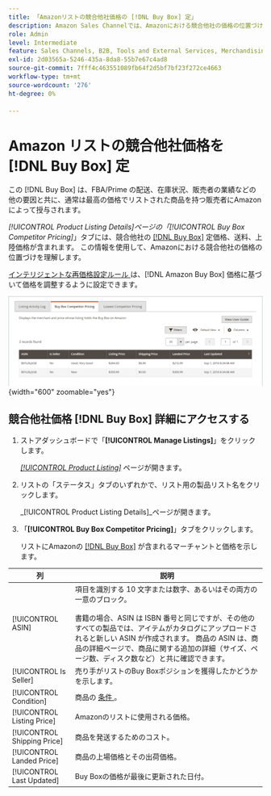 ```yaml
---
title: 「Amazonリストの競合他社価格の [!DNL Buy Box] 定」
description: Amazon Sales Channelでは、Amazonにおける競合他社の価格の位置づけを理解するのに役立つ「[!UICONTROL Buy Box Competitor Pricing]」タブを提供しています。
role: Admin
level: Intermediate
feature: Sales Channels, B2B, Tools and External Services, Merchandising, Integration
exl-id: 2d03565a-5246-435a-8da8-55b7e67c4ad8
source-git-commit: 7fff4c463551089fb64f2d5bf7bf23f272ce4663
workflow-type: tm+mt
source-wordcount: '276'
ht-degree: 0%

---
```


# Amazon リストの競合他社価格を [!DNL Buy Box] 定

この [!DNL Buy Box] は、FBA/Prime の配送、在庫状況、販売者の業績などの他の要因と共に、通常は最高の価格でリストされた商品を持つ販売者にAmazonによって授与されます。

_[!UICONTROL Product Listing Details]_ページの「_[!UICONTROL Buy Box Competitor Pricing]_」タブには、競合他社の [[!DNL Buy Box]](./buy-box-competitor-pricing.md) 定価格、送料、上陸価格が含まれます。 この情報を使用して、Amazonにおける競合他社の価格の位置づけを理解します。

[ インテリジェントな再価格設定ルール ](./intelligent-repricing-rules.md) は、[!DNL Amazon Buy Box] 価格に基づいて価格を調整するように設定できます。

![Buy Box競合他社価格の詳細 ](assets/amazon-listing-details-buy-box.png){width="600" zoomable="yes"}

## 競合他社価格 [!DNL Buy Box] 詳細にアクセスする

1. ストアダッシュボードで「**[!UICONTROL Manage Listings]**」をクリックします。

   [_[!UICONTROL Product Listing]_](./managing-product-listings.md) ページが開きます。

1. リストの「ステータス」タブのいずれかで、リスト用の製品リスト名をクリックします。

   _[!UICONTROL Product Listing Details]_ページが開きます。

1. 「**[!UICONTROL Buy Box Competitor Pricing]**」タブをクリックします。

   リストにAmazonの [[!DNL Buy Box]](./buy-box-competitor-pricing.md) が含まれるマーチャントと価格を示します。

| 列 | 説明 |
|-----------------------------|----------------------------------------------------------------------------------------------------------------------------------------------------------------------------------------------------------------------------------------------------------------------------------------------------------------------------------------------------------------------------------------|
| [!UICONTROL ASIN] | 項目を識別する 10 文字または数字、あるいはその両方の一意のブロック。<br><br> 書籍の場合、ASIN は ISBN 番号と同じですが、その他のすべての製品では、アイテムがカタログにアップロードされると新しい ASIN が作成されます。 商品の ASIN は、商品の詳細ページで、商品に関する追加の詳細（サイズ、ページ数、ディスク数など）と共に確認できます。 |
| [!UICONTROL Is Seller] | 売り手がリストのBuy Boxポジションを獲得したかどうかを示します。 |
| [!UICONTROL Condition] | 商品の [ 条件 ](./product-listing-condition.md)。 |
| [!UICONTROL Listing Price] | Amazonのリストに使用される価格。 |
| [!UICONTROL Shipping Price] | 商品を発送するためのコスト。 |
| [!UICONTROL Landed Price] | 商品の上場価格とその出荷価格。 |
| [!UICONTROL Last Updated] | Buy Boxの価格が最後に更新された日付。 |
